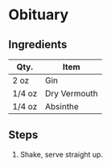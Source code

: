 # Obituary

## Ingredients

| Qty.   | Item         |
| ------ | ------------ |
| 2 oz   | Gin          |
| 1/4 oz | Dry Vermouth |
| 1/4 oz | Absinthe     |

## Steps

1. Shake, serve straight up.
